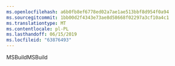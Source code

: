 ```yaml
---
ms.openlocfilehash: a6b0fb8ef6778ed02a7ae1ae513bbf8d954f0a94
ms.sourcegitcommit: 1bb00d2f4343e73ae8d58668f02297a3cf10a4c1
ms.translationtype: MT
ms.contentlocale: pl-PL
ms.lasthandoff: 06/15/2019
ms.locfileid: "63876493"
---
```

<span data-ttu-id="c4fd8-101">MSBuild</span><span class="sxs-lookup"><span data-stu-id="c4fd8-101">MSBuild</span></span>